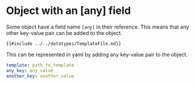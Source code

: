 # Object with an [any] field

Some object have a field name `[any]` in their reference. This means that any other key-value pair can be added to the object.

```admonish example title="Reference"
{{#include ../../datatypes/TemplateFile.md}}
```

This can be represented in yaml by adding any key-value pair to the object.

```yaml
template: path_to_template
any_key: any_value
another_key: another_value
```